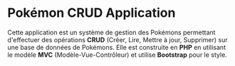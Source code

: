 # Pokémon CRUD Application

Cette application est un système de gestion des Pokémons permettant d'effectuer des opérations **CRUD** (Créer, Lire, Mettre à jour, Supprimer) sur une base de données de Pokémons. Elle est construite en **PHP** en utilisant le modèle **MVC** (Modèle-Vue-Contrôleur) et utilise **Bootstrap** pour le style.
